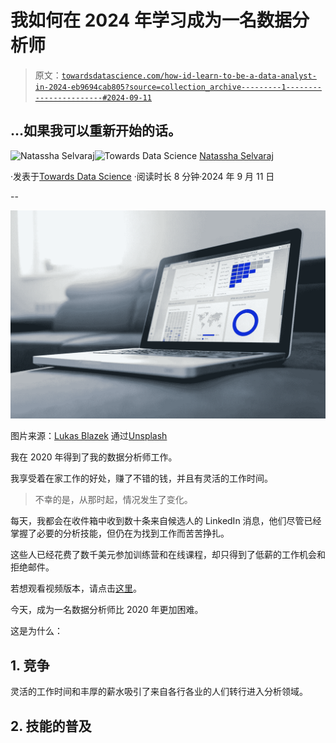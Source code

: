 # 我如何在 2024 年学习成为一名数据分析师

> 原文：[`towardsdatascience.com/how-id-learn-to-be-a-data-analyst-in-2024-eb9694cab805?source=collection_archive---------1-----------------------#2024-09-11`](https://towardsdatascience.com/how-id-learn-to-be-a-data-analyst-in-2024-eb9694cab805?source=collection_archive---------1-----------------------#2024-09-11)

## …如果我可以重新开始的话。

[](https://natassha6789.medium.com/?source=post_page---byline--eb9694cab805--------------------------------)![Natassha Selvaraj](https://natassha6789.medium.com/?source=post_page---byline--eb9694cab805--------------------------------)[](https://towardsdatascience.com/?source=post_page---byline--eb9694cab805--------------------------------)![Towards Data Science](https://towardsdatascience.com/?source=post_page---byline--eb9694cab805--------------------------------) [Natassha Selvaraj](https://natassha6789.medium.com/?source=post_page---byline--eb9694cab805--------------------------------)

·发表于[Towards Data Science](https://towardsdatascience.com/?source=post_page---byline--eb9694cab805--------------------------------) ·阅读时长 8 分钟·2024 年 9 月 11 日

--

![](img/77065bd7422a1d64420f72e57b48a558.png)

图片来源：[Lukas Blazek](https://unsplash.com/@goumbik?utm_content=creditCopyText&utm_medium=referral&utm_source=unsplash) 通过[Unsplash](https://unsplash.com/photos/turned-on-black-and-grey-laptop-computer-mcSDtbWXUZU?utm_content=creditCopyText&utm_medium=referral&utm_source=unsplash)

我在 2020 年得到了我的数据分析师工作。

我享受着在家工作的好处，赚了不错的钱，并且有灵活的工作时间。

> 不幸的是，从那时起，情况发生了变化。

每天，我都会在收件箱中收到数十条来自候选人的 LinkedIn 消息，他们尽管已经掌握了必要的分析技能，但仍在为找到工作而苦苦挣扎。

这些人已经花费了数千美元参加训练营和在线课程，却只得到了低薪的工作机会和拒绝邮件。

若想观看视频版本，请点击[这里](https://youtu.be/Ok38GBwxwPI?si=jya6hrJfp__GHTfs)。

今天，成为一名数据分析师比 2020 年更加困难。

这是为什么：

## 1\. 竞争

灵活的工作时间和丰厚的薪水吸引了来自各行各业的人们转行进入分析领域。

## 2\. 技能的普及
